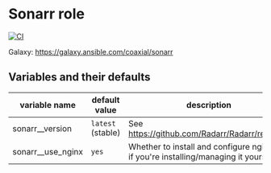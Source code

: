 # Sonarr role

[![CI](https://github.com/coaxial/ansible-role-sonarr/actions/workflows/ci.yml/badge.svg)](https://github.com/coaxial/ansible-role-sonarr/actions/workflows/ci.yml)

Galaxy: https://galaxy.ansible.com/coaxial/sonarr

## Variables and their defaults

| variable name       | default value     | description                                                                             |
| ------------------- | ----------------- | --------------------------------------------------------------------------------------- |
| sonarr\_\_version   | `latest` (stable) | See https://github.com/Radarr/Radarr/releases                                           |
| sonarr\_\_use_nginx | `yes`             | Whether to install and configure nginx (`no` if you're installing/managing it yourself) |
